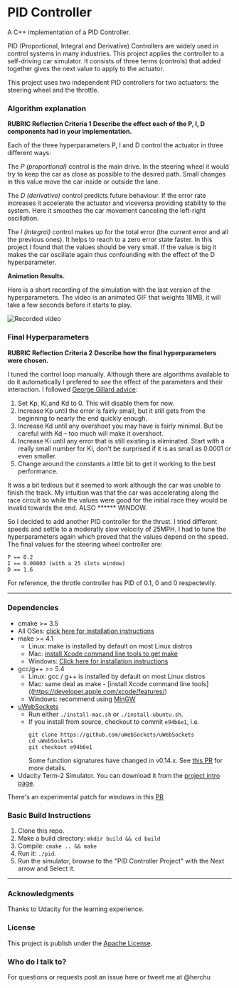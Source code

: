 # PID Controller

A C++ implementation of a PID Controller.

PID (Proportional, Integral and Derivative) Controllers are widely used
in control systems in many industries. This project applies the controller
to a self-driving car simulator. It consists of three terms (controls) that
added together gives the next value to apply to the actuator.

This project uses two independent PID controllers for two actuators: the
steering wheel and the throttle.

### Algorithm explanation

**RUBRIC Reflection Criteria 1**
**Describe the effect each of the P, I, D components had in your implementation.**

Each of the three hyperparameters P, I and D control the actuator in three
different ways:

The *P (proportional)* control is the main drive. In the steering wheel it
would try to keep the car as close as possible to the desired path. Small
changes in this value move the car inside or outside the lane.

The *D (derivative)* control predicts future behaviour. If the error rate
increases it accelerate the actuator and viceversa providing stability to
the system. Here it smoothes the car movement canceling the left-right
oscillation.

The *I (integral)* control makes up for the total error (the current
error and all the previous ones). It helps to reach to a zero error
state faster. In this project I found that the values should be
very small. If the value is big it makes the car oscillate again thus
confounding with the effect of the D hyperparameter.


**Animation Results.**

Here is a short recording of the simulation with the last version of
the hyperparameters. The video is an animated GIF that weights 18MB,
it will take a few seconds before it starts to play.

![Recorded video](./imgs/pidctrl-final.gif "Recorded Video. 18MB GIF")


### Final Hyperparameters

**RUBRIC Reflection Criteria 2**
**Describe how the final hyperparameters were chosen.**

I tuned the control loop manually. Although there are algorithms available
to do it automatically I prefered to *see* the effect of the parameters and
their interaction. I followed [George Gillard advice](https://udacity-reviews-uploads.s3.amazonaws.com/_attachments/41330/1493863065/pid_control_document.pdf):

1. Set Kp, Ki,and Kd to 0. This will disable them for now.
2. Increase Kp until the error is fairly small, but it still gets from the beginning to nearly the end quickly enough.
3. Increase Kd until any overshoot you may have is fairly minimal. But be careful with Kd – too much will make it overshoot.
4. Increase Ki until any error that is still existing is eliminated. Start with a really small number for Ki, don't be surprised if it is as small as 0.0001 or even smaller.
5. Change around the constants a little bit to get it working to the best performance.

It was a bit tedious but it seemed to work although the car was unable to finish the track.
My intuition was that the car was accelerating along the race circuit so while the
values were good for the initial race they would be invalid towards the end. ALSO ****** WINDOW.

So I decided to add another PID controller for the thrust. I tried different speeds and
settle to a moderatly slow velocity of 25MPH. I had to tune the hyperparameters again
which proved that the values depend on the speed. The final values for the steering
wheel controller are:

    P == 0.2
    I == 0.00003 (with a 25 slots window)
    D == 1.6

For reference, the throtle controller has PID of 0.1, 0 and 0 respectevily.


---

### Dependencies

* cmake >= 3.5
 * All OSes: [click here for installation instructions](https://cmake.org/install/)
* make >= 4.1
  * Linux: make is installed by default on most Linux distros
  * Mac: [install Xcode command line tools to get make](https://developer.apple.com/xcode/features/)
  * Windows: [Click here for installation instructions](http://gnuwin32.sourceforge.net/packages/make.htm)
* gcc/g++ >= 5.4
  * Linux: gcc / g++ is installed by default on most Linux distros
  * Mac: same deal as make - [install Xcode command line tools]((https://developer.apple.com/xcode/features/)
  * Windows: recommend using [MinGW](http://www.mingw.org/)
* [uWebSockets](https://github.com/uWebSockets/uWebSockets)
  * Run either `./install-mac.sh` or `./install-ubuntu.sh`.
  * If you install from source, checkout to commit `e94b6e1`, i.e.
    ```
    git clone https://github.com/uWebSockets/uWebSockets 
    cd uWebSockets
    git checkout e94b6e1
    ```
    Some function signatures have changed in v0.14.x. See [this PR](https://github.com/udacity/CarND-MPC-Project/pull/3) for more details.
* Udacity Term-2 Simulator. You can download it from the [project intro page](https://github.com/udacity/self-driving-car-sim/releases).

There's an experimental patch for windows in this [PR](https://github.com/udacity/CarND-PID-Control-Project/pull/3)

### Basic Build Instructions

1. Clone this repo.
2. Make a build directory: `mkdir build && cd build`
3. Compile: `cmake .. && make`
4. Run it: `./pid`. 
5. Run the simulator, browse to the "PID Controller Project" with the Next arrow and Select it.

---

### Acknowledgments

Thanks to Udacity for the learning experience.

### License

This project is publish under the [Apache License](http://www.apache.org/licenses/LICENSE-2.0).

### Who do I talk to?

For questions or requests post an issue here or tweet me at @herchu

